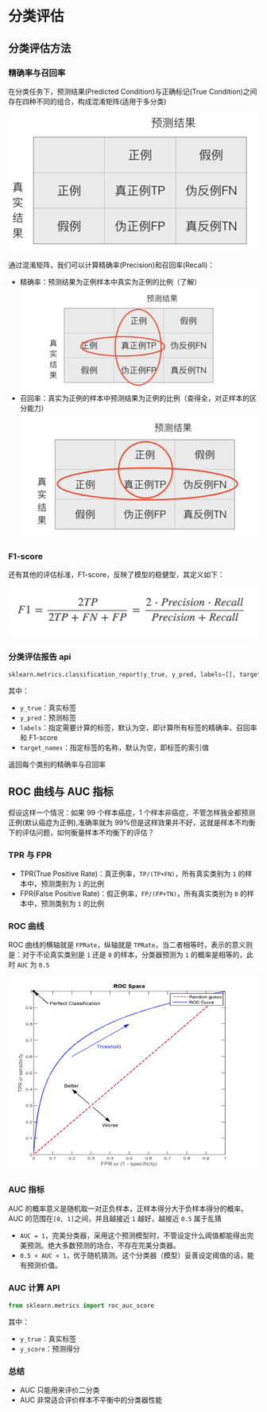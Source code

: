 # 分类评估

## 分类评估方法

### 精确率与召回率

在分类任务下，预测结果(Predicted Condition)与正确标记(True Condition)之间存在四种不同的组合，构成混淆矩阵(适用于多分类)

![image](../images/logistic/混淆矩阵.png)

通过混淆矩阵，我们可以计算精确率(Precision)和召回率(Recall)：

- 精确率：预测结果为正例样本中真实为正例的比例（了解）
  ![image](../images/logistic/confusion_matrix1.png)
- 召回率：真实为正例的样本中预测结果为正例的比例（查得全，对正样本的区分能力）
  ![image](../images/logistic/confusion_matrix2.png)

### F1-score

还有其他的评估标准，F1-score，反映了模型的稳健型，其定义如下：

![image](../images/logistic/f1_score.png)

### 分类评估报告 api

```python
sklearn.metrics.classification_report(y_true, y_pred, labels=[], target_names=None )
```

其中：

- `y_true`：真实标签
- `y_pred`：预测标签
- `labels`：指定需要计算的标签，默认为空，即计算所有标签的精确率、召回率和 F1-score
- `target_names`：指定标签的名称，默认为空，即标签的索引值

返回每个类别的精确率与召回率

## ROC 曲线与 AUC 指标

假设这样一个情况：如果 99 个样本癌症，1 个样本非癌症，不管怎样我全都预测正例(默认癌症为正例),准确率就为 99%但是这样效果并不好，这就是样本不均衡下的评估问题，如何衡量样本不均衡下的评估？

### TPR 与 FPR

- TPR(True Positive Rate)：真正例率，`TP/(TP+FN)`，所有真实类别为 `1` 的样本中，预测类别为 `1` 的比例
- FPR(False Positive Rate)：假正例率，`FP/(FP+TN)`，所有真实类别为 `0` 的样本中，预测类别为 `1` 的比例

### ROC 曲线

ROC 曲线的横轴就是 `FPRate`，纵轴就是 `TPRate`，当二者相等时，表示的意义则是：对于不论真实类别是 `1` 还是 `0` 的样本，分类器预测为 `1` 的概率是相等的，此时 `AUC` 为 `0.5`

![image](../images/logistic/ROC.png)

### AUC 指标

AUC 的概率意义是随机取一对正负样本，正样本得分大于负样本得分的概率。AUC 的范围在`[0, 1]`之间，并且越接近 `1` 越好，越接近 `0.5` 属于乱猜

- `AUC = 1`，完美分类器，采用这个预测模型时，不管设定什么阈值都能得出完美预测。绝大多数预测的场合，不存在完美分类器。
- `0.5 < AUC < 1`，优于随机猜测。这个分类器（模型）妥善设定阈值的话，能有预测价值。

### AUC 计算 API

```python
from sklearn.metrics import roc_auc_score
```

其中：

- `y_true`：真实标签
- `y_score`：预测得分

### 总结

- AUC 只能用来评价二分类
- AUC 非常适合评价样本不平衡中的分类器性能
